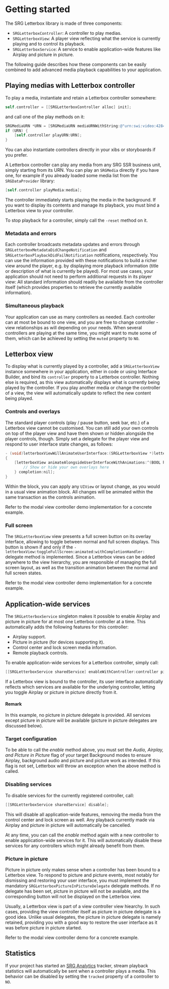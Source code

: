 
Getting started
===============

The SRG Letterbox library is made of three components:

* `SRGLetterboxController`: A controller to play medias.
* `SRGLetterboxView`: A player view reflecting what the service is currently playing and to control its playback.
* `SRGLetterboxService`: A service to enable application-wide features like Airplay and picture in picture.

The following guide describes how these components can be easily combined to add advanced media playback capabilities to your application.

## Playing medias with Letterbox controller

To play a media, instantiate and retain a Letterbox controller somewhere:

```objective-c
self.controller = [[SRGLetterboxController alloc] init];
```

and call one of the play methods on it:

```objective-c
SRGMediaURN *URN = [SRGMediaURN mediaURNWithString:@"urn:swi:video:42844052"];
if (URN) {
	[self.controller playURN:URN];
}
```

You can also instantiate controllers directly in your xibs or storyboards if you prefer.

A Letterbox controller can play any media from any SRG SSR business unit, simply starting from its URN. You can play an `SRGMedia` directly if you have one, for example if you already loaded some media list from the `SRGDataProvider` library:

```objective-c
[self.controller playMedia:media];
```

The controller immediately starts playing the media in the background. If you want to display its contents and manage its playback, you must bind a Letterbox view to your controller. 

To stop playback for a controller, simply call the `-reset` method on it.

### Metadata and errors

Each controller broadcasts metadata updates and errors through `SRGLetterboxMetadataDidChangeNotification` and `SRGLetterboxPlaybackDidFailNotification` notifications, respectively. You can use the information provided with these notifications to build a richer view around the player, e.g. by displaying more playback information (title or description of what is currently be played). For most use cases, your application should not need to perform additional requests in its player view: All standard information should readily be available from the controller itself (which provides properties to retrieve the currently available information).

### Simultaneous playback

Your application can use as many controllers as needed. Each controller can at most be bound to one view, and you are free to change controller - view relationships as will depending on your needs. When several controllers are playing at the same time, you might want to mute some of them, which can be achieved by setting the `muted` property to `NO`.

## Letterbox view

To display what is currently played by a controller, add a `SRGLetterboxView` instance somewhere in your application, either in code or using Interface Builder, and bind its `controller` property to a Letterbox controller. Nothing else is required, as this view automatically displays what is currently being played by the controller. If you play another media or change the controller of a view, the view will automatically update to reflect the new content being played.

### Controls and overlays

The standard player controls (play / pause button, seek bar, etc.) of a Letterbox view cannot be customised. You can still add your own controls on top of the player view and have them shown or hidden alongside the player controls, though. Simply set a delegate for the player view and respond to user interface state changes, as follows:

```objective-c
- (void)letterboxViewWillAnimateUserInterface:(SRGLetterboxView *)letterboxView
{
    [letterboxView animateAlongsideUserInterfaceWithAnimations:^(BOOL hidden) {
        // Show or hide your own overlays here
    } completion:nil];
}
```

Within the block, you can apply any `UIView` or layout change, as you would in a usual view animation block. All changes will be animated within the same transaction as the controls animation.

Refer to the modal view controller demo implementation for a concrete example. 

### Full screen

The `SRGLetterboxView` view presents a full screen button on its overlay interface, allowing to toggle between normal and full screen displays. This button is shown if and only if the `-letterboxView:toggleFullScreen:animated:withCompletionHandler:` delegate method is implemented. Since a Letterbox views can be added anywhere to the view hierarchy, you are responsible of managing the full screen layout, as well as the transition animation between the normal and full screen states.

Refer to the modal view controller demo implementation for a concrete example. 

## Application-wide services

The `SRGLetterboxService` singleton makes it possible to enable Airplay and picture in picture for at most one Letterbox controller at a time. This automatically adds the following features for this controller:

 * Airplay support.
 * Picture in picture (for devices supporting it).
 * Control center and lock screen media information.
 * Remote playback controls.
 
To enable application-wide services for a Letterbox controller, simply call:

```objective-c
[[SRGLetterboxService sharedService] enableWithController:controller pictureInPictureDelegate:nil];
```

If a Letterbox view is bound to the controller, its user interface automatically reflects which services are available for the underlying controller, letting you toggle Airplay or picture in picture directly from it.

#### Remark

In this example, no picture in picture delegate is provided. All services except picture in picture will be available (picture in picture delegates are discussed below).

### Target configuration

To be able to call the _enable_ method above, you must set the _Audio, Airplay, and Picture in Picture_ flag of your target Background modes to ensure Airplay, background audio and picture and picture work as intended. If this flag is not set, Letterbox will throw an exception when the above method is called.

### Disabling services

To disable services for the currently registered controller, call:

```objective-c
[[SRGLetterboxService sharedService] disable];
```

This will disable all application-wide features, removing the media from the control center and lock screen as well. Any playback currently made via Airplay and picture in picture will automatically be cancelled.

At any time, you can call the _enable_ method again with a new controller to enable application-wide services for it. This will automatically disable these services for any controllers which might already benefit from them.

### Picture in picture

Picture in picture only makes sense when a controller has been bound to a Letterbox view. To respond to picture and picture events, most notably for dismissing and restoring your user interface, you must implement the mandatory `SRGLetterboxPictureInPictureDelegate` delegate methods. If no delegate has been set, picture in picture will not be available, and the corresponding button will not be displayed on the Letterbox view.

Usually, a Letterbox view is part of a view controller view hiearchy. In such cases, providing the view controller itself as picture in picture delegate is a good idea. Unlike usual delegates, the picture in picture delegate is namely retained, providing you with a good way to restore the user interface as it was before picture in picture started.

Refer to the modal view controller demo for a concrete example.

## Statistics

If your project has started an [SRG Analytics](https://github.com/SRGSSR/srganalytics-ios) tracker, stream playback statistics will automatically be sent when a controller plays a media. This behavior can be disabled by setting the `tracked` property of a controller to `NO`.
